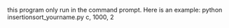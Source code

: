 this program only run in the command prompt. 
Here is an example: python insertionsort_yourname.py c, 1000, 2
